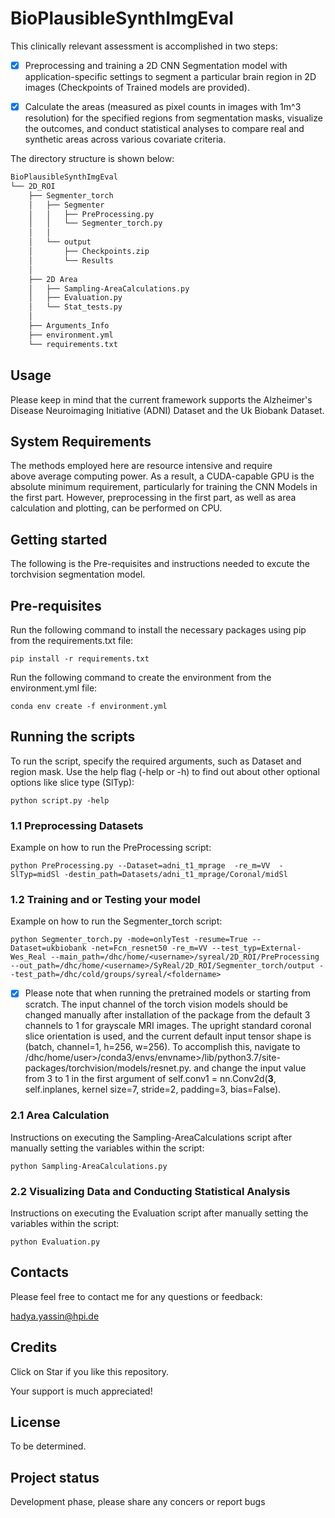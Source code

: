 # BioPlausibleSynthImgEval

This clinically relevant assessment is accomplished in two steps:

- [x] Preprocessing and training a 2D CNN Segmentation model with application-specific settings to segment a particular brain region in 2D images (Checkpoints of Trained models are provided).

- [x] Calculate the areas (measured as pixel counts in images with 1m^3 resolution) for the specified regions from segmentation masks, visualize the outcomes, and conduct statistical analyses to compare real and synthetic areas across various covariate criteria.

The directory structure is shown below: 

```bash
BioPlausibleSynthImgEval
└── 2D_ROI
    ├── Segmenter_torch
    │   ├── Segmenter
    │   │   ├── PreProcessing.py
    │   │   └── Segmenter_torch.py
    │   │
    │   └── output
    │       ├── Checkpoints.zip
    │       └── Results
    │
    ├── 2D Area
    │   ├── Sampling-AreaCalculations.py
    │   ├── Evaluation.py
    │   └── Stat_tests.py
    │
    ├── Arguments_Info
    ├── environment.yml
    └── requirements.txt
```

## Usage
Please keep in mind that the current framework supports the Alzheimer's Disease Neuroimaging Initiative (ADNI) Dataset and the Uk Biobank Dataset.

## System Requirements
The methods employed here are resource intensive and require above average computing power. As a result, a CUDA-capable GPU is the absolute minimum requirement, particularly for training the CNN Models in the first part. However, preprocessing in the first part, as well as area calculation and plotting, can be performed on CPU.

## Getting started 

The following is the Pre-requisites and instructions needed to excute the torchvision segmentation model. 

## Pre-requisites
Run the following command to install the necessary packages using pip from the requirements.txt file:
```
pip install -r requirements.txt
```
Run the following command to create the environment from the environment.yml file:
```
conda env create -f environment.yml
```

## Running the scripts 
To run the script, specify the required arguments, such as Dataset and region mask. Use the help flag (-help or -h) to find out about other optional options like slice type (SlTyp):
```
python script.py -help
```

### 1.1 Preprocessing Datasets
Example on how to run the PreProcessing script:
```
python PreProcessing.py --Dataset=adni_t1_mprage  -re_m=VV  -SlTyp=midSl -destin_path=Datasets/adni_t1_mprage/Coronal/midSl 
```

### 1.2 Training and or Testing your model
Example on how to run the Segmenter_torch script:
```
python Segmenter_torch.py -mode=onlyTest -resume=True --Dataset=ukbiobank -net=Fcn_resnet50 -re_m=VV --test_typ=External-Wes_Real --main_path=/dhc/home/<username>/syreal/2D_ROI/PreProcessing --out_path=/dhc/home/<username>/SyReal/2D_ROI/Segmenter_torch/output --test_path=/dhc/cold/groups/syreal/<foldername>
```
- [x] Please note that when running the pretrained models or starting from scratch. The input channel of the torch vision models should be changed manually after installation of the package from the default 3 channels to 1 for grayscale MRI images. The upright standard coronal slice orientation is used, and the current default input tensor shape is (batch, channel=1, h=256, w=256). To accomplish this, navigate to /dhc/home/user>/conda3/envs/envname>/lib/python3.7/site-packages/torchvision/models/resnet.py. and change the input value from 3 to 1 in the first argument of self.conv1 = nn.Conv2d(**3**, self.inplanes, kernel size=7, stride=2, padding=3, bias=False).

### 2.1 Area Calculation
Instructions on executing the Sampling-AreaCalculations script after manually setting the variables within the script:
```
python Sampling-AreaCalculations.py
```

### 2.2 Visualizing Data and Conducting Statistical Analysis
Instructions on executing the Evaluation script after manually setting the variables within the script:
```
python Evaluation.py
```

<!-- ## Add your files

- [ ] [Create](https://docs.gitlab.com/ee/user/project/repository/web_editor.html#create-a-file) or [upload](https://docs.gitlab.com/ee/user/project/repository/web_editor.html#upload-a-file) files
- [ ] [Add files using the command line](https://docs.gitlab.com/ee/gitlab-basics/add-file.html#add-a-file-using-the-command-line) or push an existing Git repository with the following command:

```
cd existing_repo
git remote add origin https://gitlab.hpi.de/syreal/qaimages.git
git branch -M main
git push -uf origin main
```

## Integrate with your tools

- [ ] [Set up project integrations](https://gitlab.hpi.de/syreal/qaimages/-/settings/integrations)

## Collaborate with your team

- [ ] [Invite team members and collaborators](https://docs.gitlab.com/ee/user/project/members/)
- [ ] [Create a new merge request](https://docs.gitlab.com/ee/user/project/merge_requests/creating_merge_requests.html)
- [ ] [Automatically close issues from merge requests](https://docs.gitlab.com/ee/user/project/issues/managing_issues.html#closing-issues-automatically)
- [ ] [Enable merge request approvals](https://docs.gitlab.com/ee/user/project/merge_requests/approvals/)
- [ ] [Automatically merge when pipeline succeeds](https://docs.gitlab.com/ee/user/project/merge_requests/merge_when_pipeline_succeeds.html)

## Test and Deploy

Use the built-in continuous integration in GitLab.

- [ ] [Get started with GitLab CI/CD](https://docs.gitlab.com/ee/ci/quick_start/index.html)
- [ ] [Analyze your code for known vulnerabilities with Static Application Security Testing(SAST)](https://docs.gitlab.com/ee/user/application_security/sast/)
- [ ] [Deploy to Kubernetes, Amazon EC2, or Amazon ECS using Auto Deploy](https://docs.gitlab.com/ee/topics/autodevops/requirements.html)
- [ ] [Use pull-based deployments for improved Kubernetes management](https://docs.gitlab.com/ee/user/clusters/agent/)
- [ ] [Set up protected environments](https://docs.gitlab.com/ee/ci/environments/protected_environments.html)

***

## Badges
On some READMEs, you may see small images that convey metadata, such as whether or not all the tests are passing for the project. You can use Shields to add some to your README. Many services also have instructions for adding a badge.

## Visuals
Depending on what you are making, it can be a good idea to include screenshots or even a video (you'll frequently see GIFs rather than actual videos). Tools like ttygif can help, but check out Asciinema for a more sophisticated method. -->


<!-- ## Upcoming Features:
[]
[] -->

## Contacts
Please feel free to contact me for any questions or feedback:

hadya.yassin@hpi.de

## Credits
Click on Star if you like this repository.

<!-- Please cite the following in your publications if you use this package or benefit from the scripts in this repository:


BibTeX entry:

@{}        -->

Your support is much appreciated!

## License
To be determined.

## Project status
Development phase, please share any concers or report bugs
<!-- If you have run out of energy or time for your project, put a note at the top of the README saying that development has slowed down or stopped completely. Someone may choose to fork your project or volunteer to step in as a maintainer or owner, allowing your project to keep going. You can also make an explicit request for maintainers. -->

